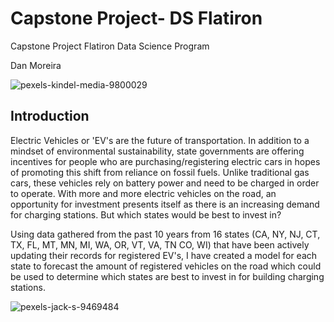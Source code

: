 # Capstone Project- DS Flatiron
 Capstone Project Flatiron Data Science Program

Dan Moreira

![pexels-kindel-media-9800029](https://user-images.githubusercontent.com/103558721/200761713-fe8c330f-82f8-43a4-b0c3-96240e0136bd.jpg)

## Introduction


Electric Vehicles or 'EV's are the future of transportation. In addition to a mindset of environmental sustainability, state governments are offering incentives for people who are purchasing/registering electric cars in hopes of promoting this shift from reliance on fossil fuels. 
Unlike traditional gas cars, these vehicles rely on battery power and need to be charged in order to operate. 
With more and more electric vehicles on the road, an opportunity for investment presents itself as there is an increasing demand for charging stations. But which states would be best to invest in?

Using data gathered from the past 10 years from 16 states (CA, NY, NJ, CT, TX, FL, MT, MN, MI, WA, OR, VT, VA, TN CO, WI) that have been actively updating their records for registered EV's, I have created a model for each state to forecast the amount of registered vehicles on the road which could be used to determine which states are best to invest in for building charging stations. 

![pexels-jack-s-9469484](https://user-images.githubusercontent.com/103558721/200761647-73522609-3450-43a1-bc56-66a1368d2316.jpg)
